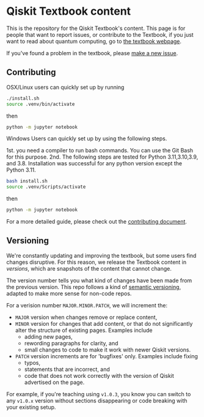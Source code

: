 # Qiskit Textbook content

This is the repository for the Qiskit Textbook's content. This page is for
people that want to report issues, or contribute to the Textbook, if you just
want to read about quantum computing, go to [the textbook
webpage](https://qiskit.org/learn/).

If you've found a problem in the textbook, please [make a new
issue](https://github.com/Qiskit/textbook/issues/new/choose).

## Contributing

OSX/Linux users can quickly set up by running

```sh
./install.sh
source .venv/bin/activate
```

then
```sh
python -m jupyter notebook
```

Windows Users can quickly set up by using the following steps.

1st. you need a compiler to run bash commands. You can use the Git Bash for this purpose.
2nd. The following steps are tested for Python 3.11,3.10,3.9, and 3.8. Installation was successful for any python version except the Python 3.11.

```sh
bash install.sh
source .venv/Scripts/activate
```

then
```sh
python -m jupyter notebook
```

For a more detailed guide, please check out the
[contributing document](./CONTRIBUTING.md).


## Versioning

We're constantly updating and improving the textbook, but some users find
changes disruptive. For this reason, we release the Textbook content in
_versions_, which are snapshots of the content that cannot change.

The version number tells you what kind of changes have been made from the
previous version. This repo follows a kind of [semantic
versioning](https://semver.org/), adapted to make more sense for non-code
repos.

For a verision number `MAJOR.MINOR.PATCH`, we will increment the:

- `MAJOR` version when changes remove or replace content,
- `MINOR` version for changes that add content, or that do not significantly
  alter the structure of existing pages. Examples include
    - adding new pages,
    - rewording paragraphs for clarity, and
    - small changes to code to make it work with newer Qiskit versions.
- `PATCH` version increments are for 'bugfixes' only. Examples include fixing
    - typos,
    - statements that are incorrect, and
    - code that does not work correctly with the version of Qiskit advertised
      on the page.

For example, if you're teaching using `v1.0.3`, you know you can switch to any
`v1.0.x` version without sections disappearing or code breaking with your
existing setup.
